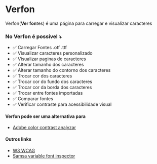 # Verfon 

Verfon(**Ver fon**tes) é uma página para carregar e visualizar caracteres

### No Verfon é possível ⤵️

- ✅ Carregar Fontes .otf .ttf
- ✅ Visualizar caracteres personalizado
- ✅ Visualizar paginas de caracteres
- ✅ Alterar tamanho dos caracteres 
- ✅ Alterar tamanho do contorno dos caracteres 
- ✅ Trocar cor dos caracteres
- ✅ Trocar cor do fundo dos caracteres
- ✅ Trocar cor da borda dos caracteres
- ✅ Trocar entre fontes importadas
- ✅ Comparar fontes
- ✅ Verificar contraste para acessibilidade visual

#### Verfon pode ser uma alternativa para

- [Adobe color contrast analyzar](https://color.adobe.com/pt/create/color-contrast-analyzer)

#### Outros links

 - [W3 WCAG](https://www.w3.org/Translations/WCAG20-pt-br/)
 - [Samsa variable font inspector](https://www.axis-praxis.org/samsa/)
